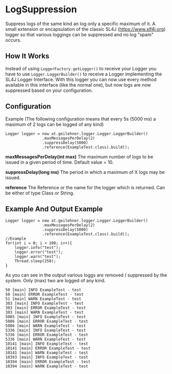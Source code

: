 # LogSuppression
Suppress logs of the same kind an log only a specific maximum of it. 
A small extension or encapsulation of the classic SL4J (https://www.slf4j.org) logger so that various loggings can be suppressed and no log "spam" occurs.

## How It Works
Instead of using `LoggerFactory.getLogger()` to receive your Logger you have to use `Logger.LoggerBuilder()` to receive a Logger implementing the SL4J Logger Interface. 
With this logger you can now use every method available in this interface (like the normal one), but now logs are now suppressed based on your configuration. 

## Configuration
Example (The following configuration means that every 5s (5000 ms) a maximum of 2 logs can be logged of any kind) 
```
Logger logger = new at.geilehner.logger.Logger.LoggerBuilder()
                .maxMessagesPerDelay(2)
                .suppressDelay(5000)
                .reference(ExampleTest.class).build();
```

**maxMessagesPerDelay(int max)** 
The maximum number of logs to be issued in a given period of time. Default value = 10. 

**suppressDelay(long ms)**
The period in which a maximum of X logs may be issued.

**reference**
The Reference or the name for the logger which is returned. Can be either of type Class or String. 


## Example And Output Example

```
Logger logger = new at.geilehner.logger.Logger.LoggerBuilder()
                .maxMessagesPerDelay(2)
                .suppressDelay(5000)
                .reference(ExampleTest.class).build();
//Example                
for(int i = 0; i < 100; i++){
    logger.info("test");
    logger.error("test");
    logger.warn("test");
    Thread.sleep(250);
}
```

As you can see in the output various loggs are removed / suppressed by the system. Only (max) two are logged of any kind.

```
50 [main] INFO ExampleTest - test
50 [main] ERROR ExampleTest - test
51 [main] WARN ExampleTest - test
303 [main] INFO ExampleTest - test
303 [main] ERROR ExampleTest - test
303 [main] WARN ExampleTest - test
5085 [main] INFO ExampleTest - test
5086 [main] ERROR ExampleTest - test
5086 [main] WARN ExampleTest - test
5336 [main] INFO ExampleTest - test
5336 [main] ERROR ExampleTest - test
5336 [main] WARN ExampleTest - test
10141 [main] INFO ExampleTest - test
10141 [main] ERROR ExampleTest - test
10141 [main] WARN ExampleTest - test
10393 [main] INFO ExampleTest - test
10394 [main] ERROR ExampleTest - test
10394 [main] WARN ExampleTest - test
```
